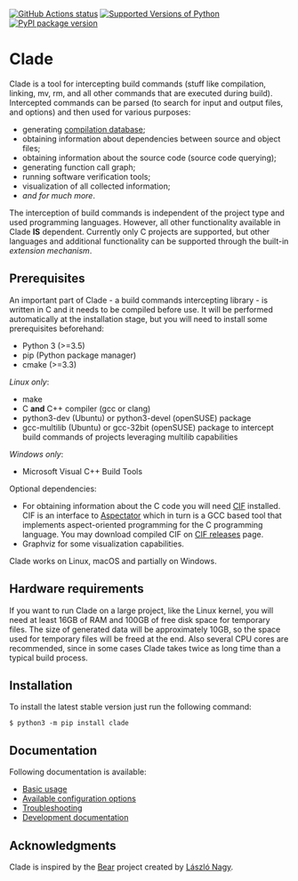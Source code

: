 [![GitHub Actions status](https://github.com/17451k/clade/workflows/test/badge.svg)](https://github.com/17451k/clade/actions?query=workflow%3Atest)
[![Supported Versions of Python](https://img.shields.io/pypi/pyversions/clade.svg)](https://pypi.org/project/clade)
[![PyPI package version](https://img.shields.io/pypi/v/clade.svg)](https://pypi.org/project/clade)

# Clade

Clade is a tool for intercepting build commands (stuff like compilation,
linking, mv, rm, and all other commands that are executed during build).
Intercepted commands can be parsed (to search for input and output files,
and options) and then used for various purposes:

- generating [compilation database](https://clang.llvm.org/docs/JSONCompilationDatabase.html);
- obtaining information about dependencies between source and object files;
- obtaining information about the source code (source code querying);
- generating function call graph;
- running software verification tools;
- visualization of all collected information;
- *and for much more*.

The interception of build commands is independent of the project type
and used programming languages.
However, all other functionality available in Clade **IS** dependent.
Currently only C projects are supported, but other languages and additional
functionality can be supported through the built-in *extension mechanism*.

## Prerequisites

An important part of Clade - a build commands intercepting library -
is written in C and it needs to be compiled before use.
It will be performed automatically at the installation stage, but you will
need to install some prerequisites beforehand:

- Python 3 (>=3.5)
- pip (Python package manager)
- cmake (>=3.3)

*Linux only*:

- make
- C **and** C++ compiler (gcc or clang)
- python3-dev (Ubuntu) or python3-devel (openSUSE) package
- gcc-multilib (Ubuntu) or gcc-32bit (openSUSE) package
  to intercept build commands of projects leveraging multilib capabilities

*Windows only*:

- Microsoft Visual C++ Build Tools

Optional dependencies:

- For obtaining information about the C code you will need [CIF](https://github.com/17451k/cif)
  installed. CIF is an interface to [Aspectator](https://github.com/17451k/aspectator) which in turn is a GCC
  based tool that implements aspect-oriented programming for the C programming
  language. You may download compiled CIF on [CIF releases](https://github.com/17451k/cif/releases) page.
- Graphviz for some visualization capabilities.

Clade works on Linux, macOS and partially on Windows.

## Hardware requirements

If you want to run Clade on a large project, like the Linux kernel,
you will need at least 16GB of RAM and 100GB of free disk space
for temporary files. The size of generated data will be approximately
10GB, so the space used for temporary files will be freed at the end.
Also several CPU cores are recommended, since in some cases Clade takes
twice as long time than a typical build process.

## Installation

To install the latest stable version just run the following command:

``` shell
$ python3 -m pip install clade
```

## Documentation

Following documentation is available:
* [Basic usage](docs/usage.md)
* [Available configuration options](docs/configuration.md)
* [Troubleshooting](docs/troubleshooting.md)
* [Development documentation](docs/dev.md)

## Acknowledgments

Clade is inspired by the [Bear](https://github.com/rizsotto/Bear) project created by [László Nagy](https://github.com/rizsotto).
